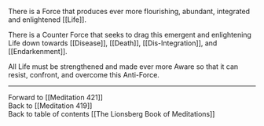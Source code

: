 There is a Force that produces ever more flourishing, abundant, integrated and enlightened [[Life]]. 

There is a Counter Force that seeks to drag this emergent and enlightening Life down towards [[Disease]], [[Death]], [[Dis-Integration]], and [[Endarkenment]]. 

All Life must be strengthened and made ever more Aware so that it can resist, confront, and overcome this Anti-Force. 

___

Forward to [[Meditation 421]]  
Back to [[Meditation 419]]  
Back to table of contents [[The Lionsberg Book of Meditations]]  